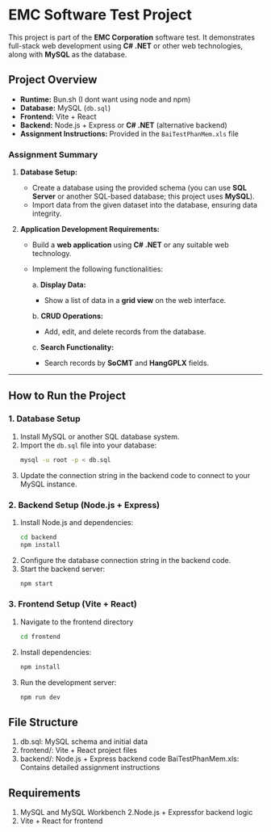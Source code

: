 # EMC Software Test Project

This project is part of the **EMC Corporation** software test. It demonstrates full-stack web development using **C# .NET** or other web technologies, along with **MySQL** as the database.

## Project Overview
- **Runtime:** Bun.sh (I dont want using node and npm)
- **Database:** MySQL (`db.sql`)
- **Frontend:** Vite + React  
- **Backend:** Node.js + Express or **C# .NET** (alternative backend)  
- **Assignment Instructions:** Provided in the `BaiTestPhanMem.xls` file  

### Assignment Summary

1. **Database Setup:**  
   - Create a database using the provided schema (you can use **SQL Server** or another SQL-based database; this project uses **MySQL**).  
   - Import data from the given dataset into the database, ensuring data integrity.

2. **Application Development Requirements:**  
   - Build a **web application** using **C# .NET** or any suitable web technology.  
   - Implement the following functionalities:

     a. **Display Data:**  
        - Show a list of data in a **grid view** on the web interface.  

     b. **CRUD Operations:**  
        - Add, edit, and delete records from the database.  

     c. **Search Functionality:**  
        - Search records by **SoCMT** and **HangGPLX** fields.  

---

## How to Run the Project

### 1. Database Setup

1. Install MySQL or another SQL database system.  
2. Import the `db.sql` file into your database:
   ```bash
   mysql -u root -p < db.sql
   ```
3. Update the connection string in the backend code to connect to your MySQL instance.
### 2. Backend Setup (Node.js + Express)

1. Install Node.js and dependencies:
   ```bash
   cd backend
   npm install
   ```
2. Configure the database connection string in the backend code.
3. Start the backend server:
   ``` bash
   npm start
   ```
### 3. Frontend Setup (Vite + React)
1. Navigate to the frontend directory
   ```bash
   cd frontend
   ```
2. Install dependencies:
   ```bash
   npm install
   ```
3. Run the development server:
   ```bash
   npm run dev
   ```
## File Structure
   1. db.sql: MySQL schema and initial data
   2. frontend/: Vite + React project files
   3. backend/: Node.js + Express backend code 
BaiTestPhanMem.xls: Contains detailed assignment instructions
## Requirements
   1. MySQL and MySQL Workbench
   2.Node.js + Expressfor backend logic
   3. Vite + React for frontend